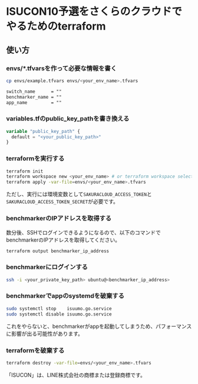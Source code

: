 # ISUCON10予選をさくらのクラウドでやるためのterraform

## 使い方

### envs/*.tfvarsを作って必要な情報を書く

```sh
cp envs/example.tfvars envs/<your_env_name>.tfvars
```

```txt
switch_name      = ""
benchmarker_name = ""
app_name         = ""
```

### variables.tfのpublic_key_pathを書き換える

```terraform
variable "public_key_path" {
  default = "<your_public_key_path>"
}
```

### terraformを実行する

```sh
terraform init
terraform workspace new <your_env_name> # or terraform workspace select <your_env_name>
terraform apply -var-file=envs/<your_env_name>.tfvars
```

ただし、実行には環境変数として`SAKURACLOUD_ACCESS_TOKEN`と`SAKURACLOUD_ACCESS_TOKEN_SECRET`が必要です。

### benchmarkerのIPアドレスを取得する

数分後、SSHでログインできるようになるので、以下のコマンドでbenchmarkerのIPアドレスを取得してください。

```sh
terraform output benchmarker_ip_address
```

### benchmarkerにログインする

```sh
ssh -i <your_private_key_path> ubuntu@<benchmarker_ip_address>
```

### benchmarkerでappのsystemdを破棄する

```sh
sudo systemctl stop    isuumo.go.service
sudo systemctl disable isuumo.go.service
```

これをやらないと、benchmarkerがappを起動してしまうため、パフォーマンスに影響が出る可能性があります。

### terraformを破棄する

```sh
terraform destroy -var-file=envs/<your_env_name>.tfvars
```

「ISUCON」は、LINE株式会社の商標または登録商標です。
